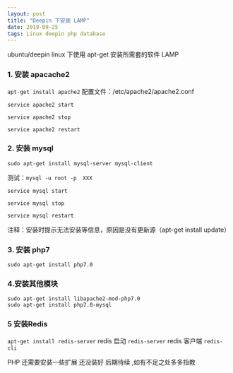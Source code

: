 ```yaml
---
layout: post
title: "Deepin 下安装 LAMP"
date: 2019-09-25 
tags: Linux deepin php database
---
```



ubuntu/deepin linux 下使用 apt-get 安装所需套的软件 LAMP
### 1. 安装 apacache2 

`apt-get install apache2`
配置文件：/etc/apache2/apache2.conf    

`service apache2 start`

`service apache2 stop`

`service apache2 restart`

### 2. 安装 mysql
`sudo apt-get install mysql-server mysql-client`
    
测试：`mysql -u root -p  XXX`

`service mysql start`

`service mysql stop`

`service mysql restart`

注释：安装时提示无法安装等信息，原因是没有更新源（apt-get install update）

### 3. 安装 php7 
`sudo apt-get install php7.0`


### 4.安装其他模块
```
sudo apt-get install libapache2-mod-php7.0
sudo apt-get install php7.0-mysql
```
### 5 安装Redis
`apt-get install redis-server` 
redis 启动 `redis-server`
redis 客户端 `redis-cli`


PHP 还需要安装一些扩展 还没装好 后期待续 ,如有不足之处多多指教